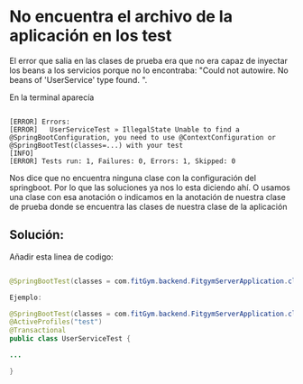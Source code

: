 
# No encuentra el archivo de la aplicación en los test

El error que salia en las clases de prueba era que no era capaz de inyectar los beans a los servicios porque no lo encontraba: "Could not autowire. No beans of 'UserService' type found. ".

En la terminal aparecía

``` shell

[ERROR] Errors:
[ERROR]   UserServiceTest » IllegalState Unable to find a @SpringBootConfiguration, you need to use @ContextConfiguration or @SpringBootTest(classes=...) with your test
[INFO]
[ERROR] Tests run: 1, Failures: 0, Errors: 1, Skipped: 0
```

Nos dice que no encuentra ninguna clase con la configuración del springboot. Por lo que las soluciones ya nos lo esta diciendo ahí. O usamos una clase con esa anotación o indicamos en la anotación de nuestra clase de prueba donde se encuentra las clases de nuestra clase de la aplicación


## Solución:

Añadir esta linea de codigo:


```java

@SpringBootTest(classes = com.fitGym.backend.FitgymServerApplication.class)

Ejemplo:

@SpringBootTest(classes = com.fitGym.backend.FitgymServerApplication.class)  
@ActiveProfiles("test")  
@Transactional  
public class UserServiceTest {

...

}

```

